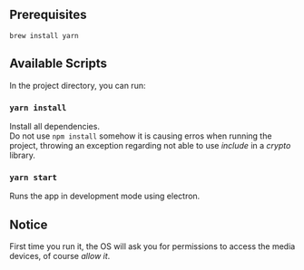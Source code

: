 ## Prerequisites

`brew install yarn`

## Available Scripts

In the project directory, you can run:

### `yarn install`

Install all dependencies.<br />
Do not use `npm install` somehow it is causing erros when running the project, throwing an exception regarding not able to use *include* in a *crypto* library. 

### `yarn start`

Runs the app in development mode using electron.<br />

## Notice
First time you run it, the OS will ask you for permissions to access the media devices, of course _allow it_.
